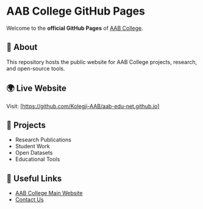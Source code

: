 # AAB College GitHub Pages

Welcome to the **official GitHub Pages** of [AAB College](https://aab-edu.net).

## 📌 About
This repository hosts the public website for AAB College projects, research, and open-source tools.

## 🌍 Live Website
Visit: [https://github.com/Kolegji-AAB/aab-edu-net.github.io]

## 📂 Projects
- Research Publications
- Student Work
- Open Datasets
- Educational Tools

## 🔗 Useful Links
- [AAB College Main Website](https://aab-edu.net)
- [Contact Us](mailto:info@aab-edu.net)
